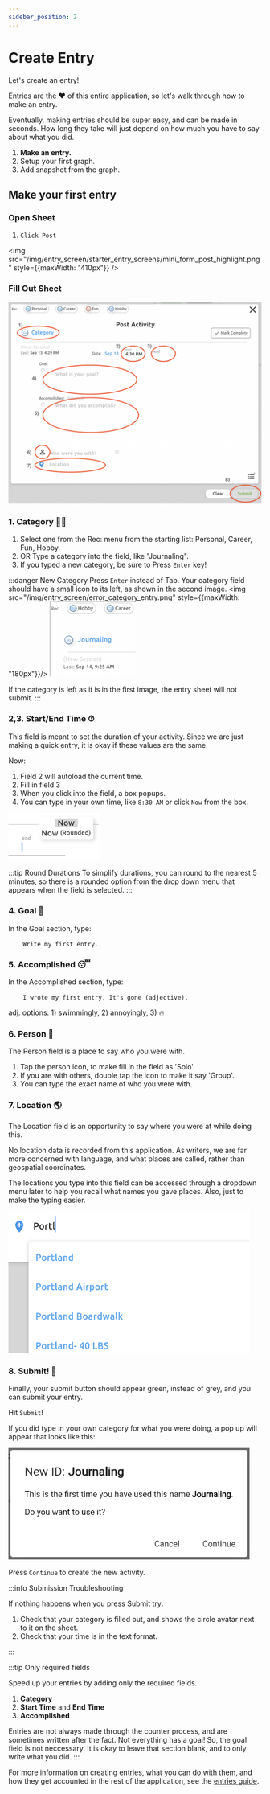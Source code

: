 ```yaml
---
sidebar_position: 2
---
```


# Create Entry

Let's create an entry! 

Entries are the ❤️ of this entire application, so let's walk through how to make an entry.

Eventually, making entries should be super easy, and can be made in seconds. How long they take will just depend on how much you have to say about what you did.

1. **Make an entry.**
2. Setup your first graph.
3. Add snapshot from the graph.

## Make your first entry

### Open Sheet 
1. `Click Post`

<!-- <img src="/img/entry_screen/starter_entry_screens/mini_form_post_highlight.png" width="410" align="middle"/> -->

<img src="/img/entry_screen/starter_entry_screens/mini_form_post_highlight.png" style={{maxWidth: "410px"}} />

### Fill Out Sheet

![/img/entry_screen/starter_entry_screens/blank_entry_desktop_numbered.png](/img/entry_screen/starter_entry_screens/blank_entry_desktop_numbered.png)


### **1. Category 🏃‍♀️**

1. Select one from the Rec: menu from the starting list: Personal, Career, Fun, Hobby.
2. OR Type a category into the field, like "Journaling".
3. If you typed a new category, be sure to Press `Enter` key!

:::danger New Category
Press `Enter` instead of Tab. Your category field should have a small icon to its left, as shown in the second image.
<img src="/img/entry_screen/error_category_entry.png" style={{maxWidth: "180px"}}/>
<img src="/img/entry_screen/correct_category_entry.png" width="172"/>

If the category is left as it is in the first image, the entry sheet will not submit.
:::


### **2,3. Start/End Time ⏱**

This field is meant to set the duration of your activity. Since we are just making a quick entry, it is okay if these values are the same. 


Now:
1. Field 2 will autoload the current time.
2. Fill in field 3
3. When you click into the field, a box popups. 
4. You can type in your own time, like `8:30 AM` or click `Now` from the box.

<img src="/img/entry_screen/end_time_popup.png" width="180"/>

:::tip Round Durations
To simplify durations, you can round to the nearest 5 minutes, so there is a rounded option from the drop down menu that appears when the field is selected.
:::

### **4. Goal 💪**

In the Goal section, type:
```
    Write my first entry.
```

### **5. Accomplished 😴**

In the Accomplished section, type:
```
    I wrote my first entry. It's gone (adjective).
```

adj. options: 1) swimmingly, 2) annoyingly, 3) 🔥

### **6. Person 🤠**

The Person field is a place to say who you were with.

1. Tap the person icon, to make fill in the field as 'Solo'.
2. If you are with others, double tap the icon to make it say 'Group'.
3. You can type the exact name of who you were with.


### **7. Location 🌎**

The Location field is an opportunity to say where you were at while doing this.

No location data is recorded from this application. As writers, we are far more concerned with language, and what places are called, rather than geospatial coordinates.

The locations you type into this field can be accessed through a dropdown menu later to help you recall what names you gave places. Also, just to make the typing easier.

<img src="/img/entry_screen/locations_dropdown.png" width="480"/>



### **8. Submit! 🚀**

Finally, your submit button should appear green, instead of grey, and you can submit your entry. 

Hit `Submit`!

If you did type in your own category for what you were doing, a pop up will appear that looks like this:

<img src="/img/entry_screen/new_category_created_on_submit.png" width="480"/>

Press `Continue` to create the new activity.

:::info Submission Troubleshooting

If nothing happens when you press Submit try:
1. Check that your category is filled out, and shows the circle avatar next to it on the sheet.
2. Check that your time is in the text format.

:::


:::tip Only required fields

Speed up your entries by adding only the required fields.

1. **Category**
2. **Start Time** and **End Time**
3. **Accomplished**

Entries are not always made through the counter process, and are sometimes written after the fact. Not everything has a goal! So, the goal field is not neccessary. It is okay to leave that section blank, and to only write what you did.
:::

For more information on creating entries, what you can do with them, and how they get accounted in the rest of the application, see the [entries guide](../guides/entries/writing-entries).

